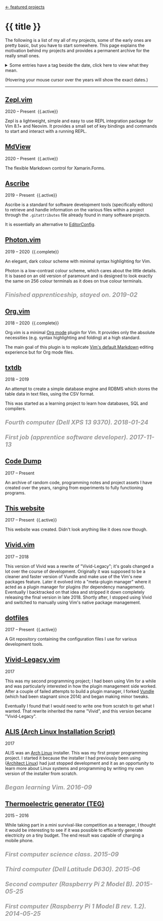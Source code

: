 <!-- METADATA
title: Project timeline

.maintainer: <b>Maintainer</b>
.active: <b>Active</b>
.complete: <b>Complete</b>
-->

<style>
h2 {
    margin-top: 30px;
}
div .date {
    margin-bottom: -3px;
}
/* Context */
h5 {
    margin-bottom: 0px;
    margin-top: 25px;
    color: #999;
    font-size: 20px;
    font-style: italic;
}
</style>

[← featured projects](../)

# {{ title }}

The following is a list of my all of my projects, some of the early ones are
pretty basic, but you have to start somewhere.  This page explains the
motivation behind my projects and provides a permanent archive for the really
small ones.

<details>
<summary>Some entries have a tag beside the date, click here to view what they mean.</summary>

<dl>
  <dt>{{.active}}</dt>
  <dd>I am actively working on the project.</dd>
  <dt>{{.complete}}</dt>
  <dd>I consider the project to be complete but still maintain and provide support for it.</dd>
  <dt>{{.maintainer}}</dt>
  <dd>I was a maintainer, (but not original author) of the project for the given time period.</dd>
</dl>

</details>

(Hovering your mouse cursor over the years will show the exact dates.)

---

## [Zepl.vim](https://github.com/axvr/zepl.vim)
<div class="date" title="2020-02-23 &ndash; Present">2020 &ndash; Present&ensp;{{.active}}</div>

Zepl is a lightweight, simple and easy to use REPL integration package for Vim
8.1+ and Neovim.  It provides a small set of key bindings and commands to start
and interact with a running REPL.


## [MdView](https://github.com/axvr/MdView)
<div class="date" title="2020-01-28 &ndash; Present">2020 &ndash; Present&ensp;{{.active}}</div>

The flexible Markdown control for Xamarin.Forms.


## [Ascribe](/projects/ascribe)
<div class="date" title="2019-04-21 &ndash; Present">2019 &ndash; Present&ensp;{{.active}}</div>

Ascribe is a standard for software development tools (specifically editors) to
retrieve and handle information on the various files within a project through
the `.gitattributes` file already found in many software projects.

It is essentially an alternative to [EditorConfig](https://editorconfig.org/).


## [Photon.vim](https://github.com/axvr/photon.vim)
<div class="date" title="2019-03-23 &ndash; 2020-02-23">2019 &ndash; 2020&ensp;{{.complete}}</div>

An elegant, dark colour scheme with minimal syntax highlighting for Vim.

Photon is a low-contrast colour scheme, which cares about the little details.
It is based on an old version of paramount and is designed to look exactly the
same on 256 colour terminals as it does on true colour terminals.


##### Finished apprenticeship, stayed on.  2019-02


## [Org.vim](https://github.com/axvr/org.vim)
<div class="date" title="2018-11-03 &ndash; 2020-05-03">2018 &ndash; 2020&ensp;{{.complete}}</div>

Org.vim is a minimal [Org mode](https://orgmode.org/) plugin for Vim.  It
provides only the absolute necessities (e.g. syntax highlighting and folding)
at a high standard.

The main goal of this plugin is to replicate [Vim's default
Markdown](https://github.com/tpope/vim-markdown/) editing experience but for
Org mode files.


## [txtdb](https://github.com/axvr/txtdb)
<div class="date" title="2018-11-09 &ndash; 2019-03-03">2018 &ndash; 2019</div>

An attempt to create a simple database engine and RDBMS which stores the
table data in text files, using the CSV format.

This was started as a learning project to learn how databases, SQL and
compilers.


##### Fourth computer (Dell XPS 13 9370).  2018-01-24


##### First job (apprentice software developer).  2017-11-13


## [Code Dump](https://github.com/axvr/codedump)
<div class="date" title="2017-10-03 &ndash; Present">2017 &ndash; Present</div>

An archive of random code, programming notes and project assets I have created
over the years, ranging from experiments to fully functioning programs.


## [This website](https://github.com/axvr/axvr.github.io)
<div class="date" title="2017-09-09 &ndash; Present">2017 &ndash; Present&ensp;{{.active}}</div>

This website was created.  Didn't look anything like it does now though.


## [Vivid.vim](https://github.com/axvr/vivid.vim)
<div class="date" title="2017-08-13 &ndash; 2018-11-07">2017 &ndash; 2018</div>

This version of Vivid was a rewrite of "Vivid-Legacy"; it's goals changed a lot
over the course of development.  Originally it was supposed to be a cleaner and
faster version of Vundle and make use of the Vim's new packages feature.  Later
it evolved into a "meta-plugin manager" where it acted as a plugin manager for
plugins (for dependency management).  Eventually I backtracked on that idea and
stripped it down completely releasing the final version in late 2018.  Shortly
after, I stopped using Vivid and switched to manually using Vim's native
package management.


## [dotfiles](https://github.com/axvr/dotfiles)
<div class="date" title="2017-04-16 &ndash; Present">2017 &ndash; Present&ensp;{{.active}}</div>

A Git repository containing the configuration files I use for various
development tools.


## [Vivid-Legacy.vim](https://github.com/axvr/Vivid-Legacy.vim)
<div class="date" title="2017-04-06 &ndash; 2017-09-14">2017</div>

This was my second programming project; I had been using Vim for a while and
was particularly interested in how the plugin management side worked.  After
a couple of failed attempts to build a plugin manager, I forked
[Vundle](https://github.com/VundleVim/Vundle.vim) (which had been stagnant
since 2014) and began making minor tweaks.

Eventually I found that I would need to write one from scratch to get what
I wanted.  That rewrite inherited the name "Vivid", and this version became
"Vivid-Legacy".


## [ALIS (Arch Linux Installation Script)](https://github.com/axvr/alis)
<div class="date" title="2017-01-22 &ndash; 2017-10-30">2017</div>

ALIS was an [Arch Linux](https://www.archlinux.org/) installer.  This was my
first proper programming project.  I started it because the installer I had
previously been using ([Architect Linux](https://sourceforge.net/projects/architect-linux/))
had just stopped development and it as an opportunity to learn more about Linux
systems and programming by writing my own version of the installer from
scratch.


##### Began learning Vim.  2016-09


## [Thermoelectric generator (TEG)](/projects/teg)
<div class="date" title="2015-11-08 &ndash; 2016-02">2015 &ndash; 2016</div>

While taking part in a mini survival-like competition as a teenager, I thought
it would be interesting to see if it was possible to efficiently generate
electricity on a tiny budget.  The end result was capable of charging a mobile
phone.


##### First computer science class.  2015-09

##### Third computer (Dell Latitude D630).  2015-06

##### Second computer (Raspberry Pi 2 Model B).  2015-05-25

##### First computer (Raspberry Pi 1 Model B rev. 1.2).  2014-05-25
